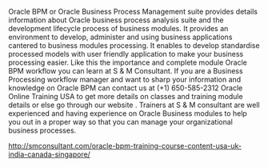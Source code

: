 Oracle BPM or Oracle Business Process Management suite provides details information about Oracle business process analysis suite and the development lifecycle process of business modules. It provides an environment to develop, administer and using business applications cantered to business modules processing.  It enables to develop standardise processed models with user friendly application to make your business processing easier. Like this the importance and complete module Oracle BPM workflow you can learn at S & M Consultant.
If you are a Business Processing workflow manager and want to sharp your information and knowledge on Oracle BPM can contact us at (+1) 650-585-2312 Oracle Online Training USA to get more details on classes and training module details or else go through our website .
   Trainers at S & M consultant are well experienced and having experience on Oracle Business modules to help you out in a proper way so that you can manage your organizational business processes.

http://smconsultant.com/oracle-bpm-training-course-content-usa-uk-india-canada-singapore/
